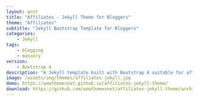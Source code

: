 ```yaml
---
layout: post
title: "Affiliates - Jekyll Theme for Bloggers"
theme: "Affiliates"
subtitle: "Jekyll Bootstrap Template for Bloggers"          
categories:
    - Jekyll
tags: 
    - blogging
    - masonry
version:
    - Bootstrap 4
description: "A Jekyll template built with Bootstrap 4 suitable for affiliate marketers."
image: /assets/img/themes/affiliates-jekyll.jpg
demo: https://wowthemesnet.github.io/affiliates-jekyll-theme/
download: https://github.com/wowthemesnet/affiliates-jekyll-theme/archive/master.zip
---
```

